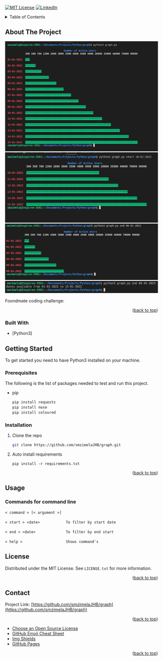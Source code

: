 <div id="top"></div>
<!--
*** 
-->

<!-- PROJECT SHIELDS -->
[![MIT License][license-shield]][license-url]
[![LinkedIn][linkedin-shield]][linkedin-url]


<!-- TABLE OF CONTENTS -->
<details>
  <summary>Table of Contents</summary>
  <ol>
    <li>
      <a href="#about-the-project">About The Project</a>
      <ul>
        <li><a href="#built-with">Built With</a></li>
      </ul>
    </li>
    <li>
      <a href="#getting-started">Getting Started</a>
      <ul>
        <li><a href="#prerequisites">Prerequisites</a></li>
        <li><a href="#installation">Installation</a></li>
      </ul>
    </li>
    <li><a href="#usage">Usage</a></li>
    <li><a href="#license">License</a></li>
    <li><a href="#contact">Contact</a></li>
  </ol>
</details>



<!-- ABOUT THE PROJECT -->
## About The Project

[![Product Name Screen Shot][product-screenshot]](https://example.com)
[![Product Name Screen Shot][product-screenshot2]](https://example.com)
[![Product Name Screen Shot][product-screenshot3]](https://example.com)
[![Product Name Screen Shot][product-screenshot4]](https://example.com)

Foondmate coding challenge:

<p align="right">(<a href="#top">back to top</a>)</p>



### Built With

* [Python3]

<!-- GETTING STARTED -->
## Getting Started

To get started you need to have Python3 installed on your machine.

### Prerequisites

The following is the list of packages needed to test and run this project.
* pip
  ```sh
  pip install requests
  pip install nose
  pip install coloured
  ```

### Installation


1. Clone the repo
   ```sh
   git clone https://github.com/smzimelaJHB/graph.git
   ```
2. Auto install requirements
   ```pip
   pip install -r requirements.txt
   ```

<p align="right">(<a href="#top">back to top</a>)</p>



<!-- USAGE EXAMPLES -->
## Usage

### Commands for command line

    < command > [< argument >]

    < start > <date>            To filter by start date

    < end > <date>              To filter by end start 

    < help >                    Shows command's

<!-- LICENSE -->
## License

Distributed under the MIT License. See `LICENSE.txt` for more information.

<p align="right">(<a href="#top">back to top</a>)</p>


<!-- CONTACT -->
## Contact

Project Link: [https://github.com/smzimelaJHB/graph](https://github.com/smzimelaJHB/graph)

<p align="right">(<a href="#top">back to top</a>)</p>


* [Choose an Open Source License](https://choosealicense.com)
* [GitHub Emoji Cheat Sheet](https://www.webpagefx.com/tools/emoji-cheat-sheet)
* [Img Shields](https://shields.io)
* [GitHub Pages](https://pages.github.com)

<p align="right">(<a href="#top">back to top</a>)</p>



<!-- MARKDOWN LINKS & IMAGES -->
<!-- https://www.markdownguide.org/basic-syntax/#reference-style-links -->

[license-shield]: https://img.shields.io/github/license/othneildrew/Best-README-Template.svg?style=for-the-badge
[license-url]: https://github.com/othneildrew/Best-README-Template/blob/master/LICENSE.txt
[linkedin-shield]: https://img.shields.io/badge/-LinkedIn-black.svg?style=for-the-badge&logo=linkedin&colorB=555

[linkedin-url]: https://www.linkedin.com/in/siyabonga-mzimela-237507b6/

[product-screenshot]: images/product1.png
[product-screenshot2]: images/product2.png
[product-screenshot3]: images/product3.png
[product-screenshot4]: images/product4.png
